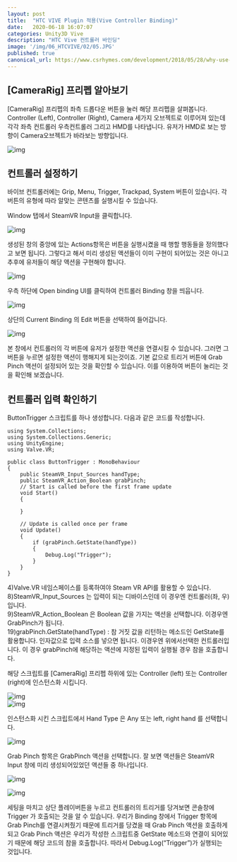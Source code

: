 ```yaml
---
layout: post
title:  "HTC VIVE Plugin 적용(Vive Controller Binding)"
date:   2020-06-18 16:07:07
categories: Unity3D Vive
description: "HTC Vive 컨트롤러 바인딩"
image: '/img/06_HTCVIVE/02/05.JPG'
published: true
canonical_url: https://www.csrhymes.com/development/2018/05/28/why-use-a-static-site-generator.html
---
```


## [CameraRig] 프리펩 알아보기
[CameraRig] 프리펩의 좌측 드롭다운 버튼을 눌러 해당 프리펩을 살펴봅니다. Controller (Left), Controller (Right), Camera 세가지 오브젝트로 이루어져 있는데 각각 좌측 컨트롤러 우측컨트롤러 그리고 HMD를 나타냅니다. 유저가 HMD로 보는 방향이 Camera오브젝트가 바라보는 방향입니다.  

![img](/img/06_HTCVIVE/02/01.JPG)  

## 컨트롤러 설정하기
바이브 컨트롤러에는 Grip, Menu, Trigger, Trackpad, System 버튼이 있습니다. 각 버튼의 유형에 따라 알맞는 콘텐츠를 실행시킬 수 있습니다.

Window 탭에서 SteamVR Input을 클릭합니다.  

![img](/img/06_HTCVIVE/02/02.JPG)  

생성된 창의 중앙에 있는 Actions항목은 버튼을 실행시켰을 때 행할 행동들을 정의했다고 보면 됩니다. 그렇다고 해서 미리 생성된 액션들이 이미 구현이 되어있는 것은 아니고 추후에 유저들이 해당 액션을 구현해야 합니다.  

![img](/img/06_HTCVIVE/02/03.JPG)  

우측 하단에 Open binding UI를 클릭하여 컨트롤러 Binding 창을 띄웁니다.  

![img](/img/06_HTCVIVE/02/04.JPG)  

상단의 Current Binding 의 Edit 버튼을 선택하여 들어갑니다.  

![img](/img/06_HTCVIVE/02/05.JPG)  

본 창에서 컨트롤러의 각 버튼에 유저가 설정한 액션을 연결시킬 수 있습니다. 그러면 그 버튼을 누르면 설정한 액션이 행해지게 되는것이죠. 기본 값으로 트리거 버튼에 Grab Pinch 액션이 설정되어 있는 것을 확인할 수 있습니다. 이를 이용하여 버튼이 눌리는 것을 확인해 보겠습니다.  

## 컨트롤러 입력 확인하기
ButtonTrigger 스크립트를 하나 생성합니다. 다음과 같은 코드를 작성합니다.

```
using System.Collections;
using System.Collections.Generic;
using UnityEngine;
using Valve.VR;

public class ButtonTrigger : MonoBehaviour
{
    public SteamVR_Input_Sources handType;
    public SteamVR_Action_Boolean grabPinch;
    // Start is called before the first frame update
    void Start()
    {
        
    }

    // Update is called once per frame
    void Update()
    {
        if (grabPinch.GetState(handType))
        {
            Debug.Log("Trigger");
        }
    }
}
```
4)Valve.VR 네임스페이스를 등록하여야 Steam VR API를 활용할 수 있습니다.  
8)SteamVR_Input_Sources 는 입력이 되는 디바이스인데 이 경우엔 컨트롤러(좌, 우) 입니다.  
9)SteamVR_Action_Boolean 은 Boolean 값을 가지는 액션을 선택합니다. 이경우엔 GrabPinch가 됩니다.  
19)grabPinch.GetState(handType) : 참 거짓 값을 리턴하는 메소드인 GetState를 활용합니다. 인자값으로 입력 소스를 넣으면 됩니다. 이경우엔 위에서선택한 컨트롤러입니다. 이 경우 grabPinch에 해당하는 액션에 지정된 입력이 실행될 경우 참을 호출합니다.  

해당 스크립트를 [CameraRig] 프리펩 하위에 있는 Controller (left) 또는 Controller  (right)에 인스턴스화 시킵니다.  

![img](/img/06_HTCVIVE/02/06.JPG)  
![img](/img/06_HTCVIVE/02/07.JPG)  

인스턴스화 시킨 스크립트에서 Hand Type 은 Any 또는 left, right hand 를 선택합니다.  

![img](/img/06_HTCVIVE/02/08.JPG)  

Grab Pinch 항목은 GrabPinch 액션을 선택합니다. 잘 보면 액션들은 SteamVR Input 창에 미리 생성되어있었던 액션들 중 하나입니다. 

![img](/img/06_HTCVIVE/02/09.JPG)  

![img](/img/06_HTCVIVE/02/10.JPG)  

세팅을 마치고 상단 플레이버튼을 누르고 컨트롤러의 트리거를 당겨보면 콘솔창에 Trigger 가 호출되는 것을 알 수 있습니다. 우리가 Binding 창에서 Trigger 항목에 Grab Pinch를 연결시켜줬기 때문에 트리거를 당겼을 때 Grab Pinch 액션을 호출하게 되고 Grab Pinch 액션은 우리가 작성한 스크립트중 GetState 메소드와 연결이 되어있기 때문에 해당 코드의 참을 호출합니다. 따라서 Debug.Log(“Trigger”)가 실행되는 것입니다.
